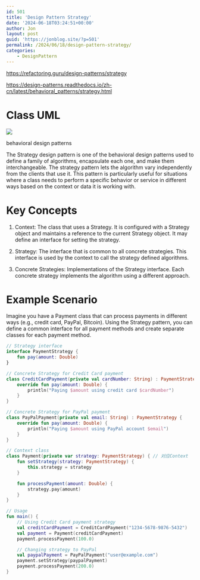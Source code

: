```yaml
---
id: 501
title: 'Design Pattern Strategy'
date: '2024-06-18T03:24:51+00:00'
author: Jon
layout: post
guid: 'https://jonblog.site/?p=501'
permalink: /2024/06/18/design-pattern-strategy/
categories:
    - DesignPattern
---
```




https://refactoring.guru/design-patterns/strategy

https://design-patterns.readthedocs.io/zh-cn/latest/behavioral_patterns/strategy.html

# Class UML

![](https://refactoring.guru/images/patterns/diagrams/strategy/structure.png)

behavioral design patterns

The Strategy design pattern is one of the behavioral design patterns used to define a family of algorithms, encapsulate each one, and make them interchangeable. The strategy pattern lets the algorithm vary independently from the clients that use it. This pattern is particularly useful for situations where a class needs to perform a specific behavior or service in different ways based on the context or data it is working with.

# Key Concepts

1. Context: The class that uses a Strategy. It is configured with a Strategy object and maintains a reference to the current Strategy object. It may define an interface for setting the strategy.

2. Strategy: The interface that is common to all concrete strategies. This interface is used by the context to call the strategy defined algorithms.

3. Concrete Strategies: Implementations of the Strategy interface. Each concrete strategy implements the algorithm using a different approach.

# Example Scenario

Imagine you have a Payment class that can process payments in different ways (e.g., credit card, PayPal, Bitcoin). Using the Strategy pattern, you can define a common interface for all payment methods and create separate classes for each payment method.

```kotlin
// Strategy interface
interface PaymentStrategy {
    fun pay(amount: Double)
}

// Concrete Strategy for Credit Card payment
class CreditCardPayment(private val cardNumber: String) : PaymentStrategy {
    override fun pay(amount: Double) {
        println("Paying $amount using credit card $cardNumber")
    }
}

// Concrete Strategy for PayPal payment
class PayPalPayment(private val email: String) : PaymentStrategy {
    override fun pay(amount: Double) {
        println("Paying $amount using PayPal account $email")
    }
}

// Context class
class Payment(private var strategy: PaymentStrategy) { // 对应Context
    fun setStrategy(strategy: PaymentStrategy) {
        this.strategy = strategy
    }

    fun processPayment(amount: Double) {
        strategy.pay(amount)
    }
}

// Usage
fun main() {
    // Using Credit Card payment strategy
    val creditCardPayment = CreditCardPayment("1234-5678-9876-5432")
    val payment = Payment(creditCardPayment)
    payment.processPayment(100.0)

    // Changing strategy to PayPal
    val paypalPayment = PayPalPayment("user@example.com")
    payment.setStrategy(paypalPayment)
    payment.processPayment(200.0)
}
```